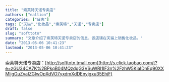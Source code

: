 ```yaml
---
title: "索芙特天诺专卖店"
authors: ["eallion"]
categories: ["日志"]
tags: ["天猫","化妆品","索芙特","天诺","专卖店"]
draft: false
slug: "softtotn"
summary: "文章介绍了索芙特天诺专卖店的信息，该店铺在天猫上销售化妆品。"
date: "2013-05-06 10:41:23"
lastmod: "2013-05-06 10:41:23"
---
```


索芙特天诺专卖店：[http://softtotn.tmall.com](http://s.click.taobao.com/t?e=zGU34CA7K%2BPkqB04MQzdgG3VSuWRI1IF3n%2FzhW5KiaIDnEq90XXMljgGuZvaIZGlwOpXdVO7yxdmXdDEnyjgxu35EhjF)
